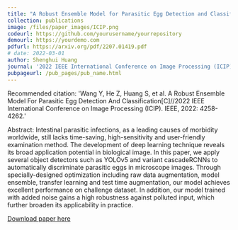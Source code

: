 ```yaml
---
title: "A Robust Ensemble Model for Parasitic Egg Detection and Classification"
collection: publications
image: /files/paper_images/ICIP.png
codeurl: https://github.com/yourusername/yourrepository
demourl: https://yourdemo.com
pdfurl: https://arxiv.org/pdf/2207.01419.pdf
# date: 2022-03-01
author: Shenghui Huang 
journal: '2022 IEEE International Conference on Image Processing (ICIP)'
pubpageurl: /pub_pages/pub_name.html
---
```


Recommended citation:  'Wang Y, He Z, Huang S, et al. A Robust Ensemble Model For Parasitic Egg Detection And Classification[C]//2022 IEEE International Conference on Image Processing (ICIP). IEEE, 2022: 4258-4262.'

Abstract: Intestinal parasitic infections, as a leading causes of morbidity worldwide, still lacks time-saving, high-sensitivity and user-friendly examination method. The development of deep learning technique reveals its broad application potential in biological image. In this paper, we apply several object detectors such as YOLOv5 and variant cascadeRCNNs to automatically discriminate parasitic eggs in microscope images. Through specially-designed optimization including raw data augmentation, model ensemble, transfer learning and test time augmentation, our model achieves excellent performance on challenge dataset. In addition, our model trained with added noise gains a high robustness against polluted input, which further broaden its applicability in practice.

[Download paper here](https://arxiv.org/pdf/2207.01419.pdf)
